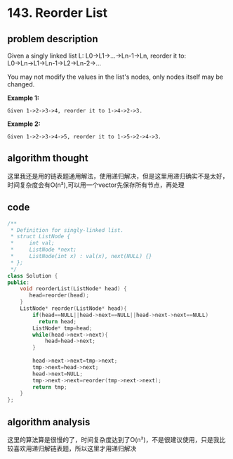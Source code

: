 # 143. Reorder List

## problem description

Given a singly linked list L: L0→L1→…→Ln-1→Ln,
reorder it to: L0→Ln→L1→Ln-1→L2→Ln-2→…

You may not modify the values in the list's nodes, only nodes itself may be changed.

**Example 1:**

```text
Given 1->2->3->4, reorder it to 1->4->2->3.
```

**Example 2:**

```text
Given 1->2->3->4->5, reorder it to 1->5->2->4->3.
```

## algorithm thought

这里我还是用的链表题通用解法，使用递归解决，但是这里用递归确实不是太好，时间复杂度会有O(n²),可以用一个vector先保存所有节点，再处理

## code

```c++
/**
 * Definition for singly-linked list.
 * struct ListNode {
 *     int val;
 *     ListNode *next;
 *     ListNode(int x) : val(x), next(NULL) {}
 * };
 */
class Solution {
public:
    void reorderList(ListNode* head) {
       head=reorder(head);
    }
    ListNode* reorder(ListNode* head){
        if(head==NULL||head->next==NULL||head->next->next==NULL)
          return head;
        ListNode* tmp=head;
        while(head->next->next){
            head=head->next;
        }
        
        head->next->next=tmp->next;
        tmp->next=head->next;
        head->next=NULL;
        tmp->next->next=reorder(tmp->next->next);
        return tmp;
    }
};
```

## algorithm analysis

这里的算法算是很慢的了，时间复杂度达到了O(n²)，不是很建议使用，只是我比较喜欢用递归解链表题，所以这里才用递归解决